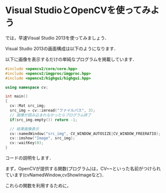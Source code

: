 # Visual StudioとOpenCVを使ってみよう

では，早速Visual Studio 2013を使ってみましょう．

Visual Studio 2013の画面構成は以下のようになります．


以下に画像を表示するだけの単純なプログラムを掲載しています．

```c++
#include <opencv2/core/core.hpp>
#include <opencv2/imgproc/imgproc.hpp>
#include <opencv2/highgui/highgui.hpp>

using namespace cv;

int main()
{
  cv::Mat src_img;
  src_img = cv::imread("ファイルパス", 3);
  // 画像が読み込まれなかったらプログラム終了
  if(src_img.empty()) return -1;

  // 結果画像表示
  cv::namedWindow("src_img", CV_WINDOW_AUTOSIZE|CV_WINDOW_FREERATIO);
  cv::imshow("Image", src_img);
  cv::waitKey(0);
}
```

コードの説明をします．

まず，OpenCVが提供する関数(プログラム)は，CV~~といった名前がつけられています(cvNamedWindow,cvShowImageなど)．

これらの関数を利用するために，



